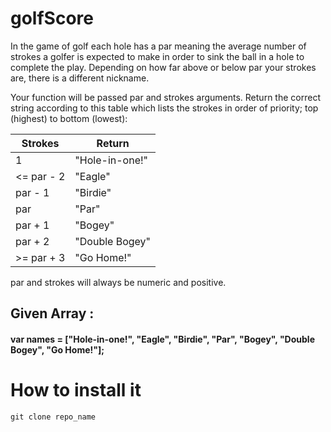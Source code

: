 # golfScore
<p> In the game of golf each hole has a par meaning the average number of strokes a golfer is expected to make in order to sink the ball in a hole to complete the play. Depending on how far above or below par your strokes are, there is a different nickname. </p>
 <p>Your function will be passed par and strokes arguments. Return the correct string according to this table which lists the strokes in order of priority; top (highest) to bottom (lowest):
 
 | Strokes     |  	Return       |
 |-------------|----------------|
 | 1           |"Hole-in-one!"  |
 | <= par - 2	 |"Eagle"         |
 |par - 1	     | "Birdie"       |
 |par	         | "Par"          |
 |par + 1      |	"Bogey"        |
 |par + 2	     |"Double Bogey"  |
 |>= par + 3   |	"Go Home!"     |
 
 


par and strokes will always be numeric and positive. </p>
	

 ## Given Array :
  <h4><strong> var names = ["Hole-in-one!", "Eagle", "Birdie", "Par", "Bogey", "Double Bogey", "Go Home!"]; </strong></h4>


# How to install it
```
git clone repo_name
```
